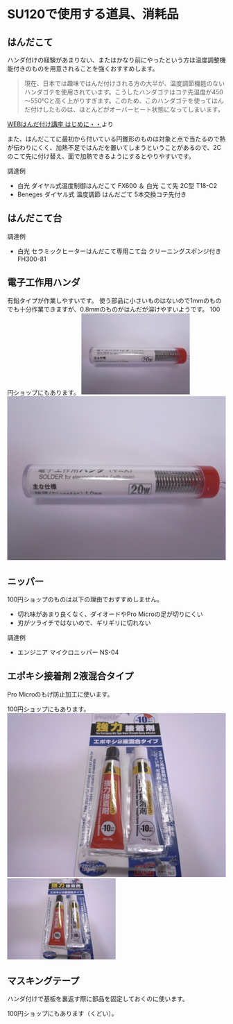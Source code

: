 # SU120で使用する道具、消耗品

## はんだこて

ハンダ付けの経験があまりない、またはかなり前にやったという方は温度調整機能付きのものを用意されることを強くおすすめします。

> 現在、日本では趣味ではんだ付けされる方の大半が、温度調節機能のないハンダゴテを使用されています。こうしたハンダゴテはコテ先温度が450～550℃と高く上がりすぎます。このため、このハンダゴテを使ってはんだ付けしたものは、ほとんどがオーバーヒート状態になってしまいます。

[WEBはんだ付け講座 はじめに・・](https://noseseiki.com/kisokouza/01.html)より

また、はんだこてに最初から付いている円錐形のものは対象と点で当たるので熱が伝わりにくく、加熱不足ではんだを置いてしまうということがあるので、2Cのこて先に付け替え、面で加熱できるようにするとやりやすいです。

調達例
- 白光 ダイヤル式温度制御はんだこて FX600 ＆ 白光 こて先 2C型 T18-C2
- Beneges ダイヤル式 温度調節 はんだごて 5本交換コテ先付き

## はんだこて台

調達例
- 白光 セラミックヒーターはんだこて専用こて台 クリーニングスポンジ付き FH300-81

## 電子工作用ハンダ

有鉛タイプが作業しやすいです。
使う部品に小さいものはないので1mmのものでも十分作業できますが、0.8mmのものがはんだが溶けやすいようです。
100円ショップにもあります。
<img src="solder.jpg" alt="solder" width="250"/>
![solder](solder.jpg)

## ニッパー

100円ショップのものは以下の理由でおすすめしません。

- 切れ味があまり良くなく、ダイオードやPro Microの足が切りにくい
- 刃がツライチではないので、ギリギリに切れない

調達例
- エンジニア マイクロニッパー NS-04

## エポキシ接着剤 2液混合タイプ

Pro Microのもげ防止加工に使います。

100円ショップにもあります。
![2_components_epoxy_adhesive](2_components_epoxy_adhesive.jpg)
<img src="2_components_epoxy_adhesive.jpg" alt="2_components_epoxy_adhesive" width="250"/>

## マスキングテープ

ハンダ付けで基板を裏返す際に部品を固定しておくのに使います。

100円ショップにもあります（くどい）。

